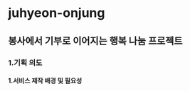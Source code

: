 <h1>juhyeon-onjung</h1>
<h2>봉사에서 기부로 이어지는 행복 나눔 프로젝트</h2>
<h3>1.기획 의도</h3>
<h4>1.서비스 제작 배경 및 필요성</h4>
